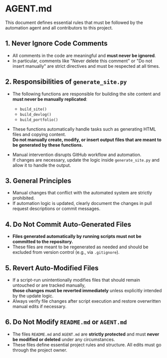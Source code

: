 # AGENT.md

This document defines essential rules that must be followed by the automation agent and all contributors to this project.

## 1. Never Ignore Code Comments
- All comments in the code are meaningful and **must never be ignored**.
- In particular, comments like "Never delete this comment" or "Do not insert manually" are strict directives and must be respected at all times.

## 2. Responsibilities of `generate_site.py`
- The following functions are responsible for building the site content and **must never be manually replicated**:
  - `build_site()`
  - `build_devlog()`
  - `build_portfolio()`

- These functions automatically handle tasks such as generating HTML files and copying content.  
  **Do not manually create, modify, or insert output files that are meant to be generated by these functions.**

- Manual intervention disrupts GitHub workflow and automation.  
  If changes are necessary, update the logic inside `generate_site.py` and allow it to handle the output.

## 3. General Principles
- Manual changes that conflict with the automated system are strictly prohibited.
- If automation logic is updated, clearly document the changes in pull request descriptions or commit messages.

## 4. Do Not Commit Auto-Generated Files
- **Files generated automatically by running scripts must not be committed to the repository.**
- These files are meant to be regenerated as needed and should be excluded from version control (e.g., via `.gitignore`).

## 5. Revert Auto-Modified Files
- If a script-run unintentionally modifies files that should remain untouched or are tracked manually,  
  **those changes must be reverted immediately** unless explicitly intended by the update logic.
- Always verify file changes after script execution and restore overwritten manual edits if necessary.

## 6. Do Not Modify `README.md` or `AGENT.md`
- The files `README.md` and `AGENT.md` are **strictly protected** and must **never be modified or deleted** under any circumstances.
- These files define essential project rules and structure. All edits must go through the project owner.
